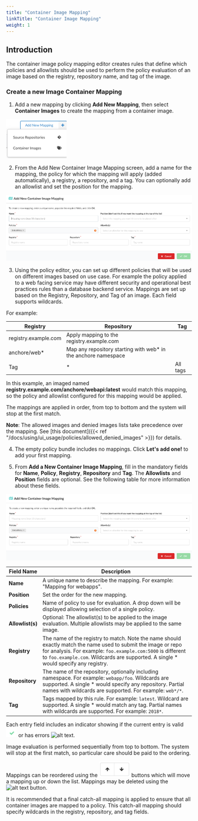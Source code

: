 ```yaml
---
title: "Container Image Mapping"
linkTitle: "Container Image Mapping"
weight: 1
---
```


## Introduction

The container image policy mapping editor creates rules that define which policies and allowlists should be used to perform the policy evaluation of an image based on the registry, repository name, and tag of the image.

### Create a new Image Container Mapping ###

1. Add a new mapping by clicking **Add New Mapping**, then select **Container Images** to create the mapping from a container image.

![alt text](add-new-mapping-select-container.png)


2. From the Add New Container Image Mapping screen, add a name for the mapping, the policy for which the mapping will apply (added automatically), a registry, a repository, and a tag.  You can optionally add an allowlist and set the position for the mapping.

![alt text](add-new-container-image-mapping.png)


3. Using the policy editor, you can set up different policies that will be used on different images based on use case. For example the policy applied to a web facing service may have different security and operational best practices rules than a database backend service.
Mappings are set up based on the Registry, Repository, and Tag of an image. Each field supports wildcards.

For example:

| Registry | Repository | Tag |
| ----- | ------ | ------ |
| registry.example.com | Apply mapping to the registry.example.com |
| anchore/web* | Map any repository starting with web* in the anchore namespace |
| Tag | * | All tags |


In this example, an imaged named **registry.example.com/anchore/webapi:latest** would match this mapping, so the policy and allowlist configured for this mapping would be applied.

The mappings are applied in order, from top to bottom and the system will stop at the first match.

**Note**: The allowed images and denied images lists take precedence over the mapping. See [this document]({{< ref "/docs/using/ui_usage/policies/allowed_denied_images" >}}) for details.


4. The empty policy bundle includes no mappings. Click **Let's add one!** to add your first mapping.


5. From **Add a New Container Image Mapping**, fill in the mandatory fields for **Name**, **Policy**, **Registry**, **Repository** and **Tag**. The **Allowlists** and **Position** fields are optional. See the following table for more information about these fields.

![alt text](add-new-container-image-screen.png)


| Field Name | Description |
| ---------- | ----------- |
| **Name** | A unique name to describe the mapping. For example: "Mapping for webapps". |
| **Position** | Set the order for the new mapping. |
| **Policies** | Name of policy to use for evaluation. A drop down will be displayed allowing selection of a single policy. |
| **Allowlist(s)** | Optional: The allowlist(s) to be applied to the image evaluation. Multiple allowlists may be applied to the same image. |
| **Registry** | The name of the registry to match. Note the name should exactly match the name used to submit the image or repo for analysis. For example: `foo.example.com:5000` is different to `foo.example.com`. Wildcards are supported. A single * would specify any registry. |
| **Repository** | The name of the repository, optionally including namespace. For example: `webapp/foo`. Wildcards are supported. A single * would specify any repository. Partial names with wildcards are supported. For example: `web*/*`. |
| **Tag** | Tags mapped by this rule. For example: `latest`. Wildcard are supported. A single * would match any tag. Partial names with wildcards are supported. For example: `2018*`. |


Each entry field includes an indicator showing if the current entry is valid ![alt text](Check.png) or has errors ![alt text](X.png).

Image evaluation is performed sequentially from top to bottom. The system will stop at the first match, so particular care should be paid to the ordering.

Mappings can be reordered using the ![alt text](UpDownButtons.png) buttons which will move a mapping up or down the list. Mappings may be deleted using the ![alt text](TrashButton.png) button.

It is recommended that a final catch-all mapping is applied to ensure that all container images are mapped to a policy. This catch-all mapping should specify wildcards in the registry, repository, and tag fields.

